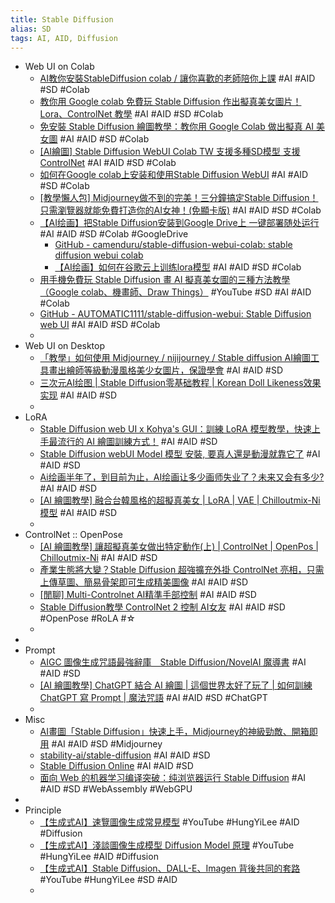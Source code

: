 ```yaml
---
title: Stable Diffusion
alias: SD
tags: AI, AID, Diffusion
---
```


- Web UI on Colab
	- [AI教你安裝StableDiffusion colab / 讓你喜歡的老師陪你上課](https://www.youtube.com/watch?v=4UsGQH8mjGc) #AI #AID #SD #Colab
	- [教你用 Google colab 免費玩 Stable Diffusion 作出擬真美女圖片！ Lora、ControlNet 教學](https://www.youtube.com/watch?v=NlRNe2pV3TU) #AI #AID #SD #Colab
	- [免安裝 Stable Diffusion 繪圖教學：教你用 Google Colab 做出擬真 AI 美女圖](https://applealmond.com/posts/178039) #AI #AID #SD #Colab
	- [[AI繪圖] Stable Diffusion WebUI Colab TW 支援多種SD模型 支援ControlNet](https://home.gamer.com.tw/artwork.php?sn=5664550) #AI #AID #SD #Colab
	- [如何在Google colab上安装和使用Stable Diffusion WebUI](https://www.youtube.com/watch?v=nwyxpTOmcJ4)  #AI #AID #SD #Colab
	- [[教學懶人包] Midjourney做不到的完美！三分鐘搞定Stable Diffusion！只需瀏覽器就能免費打造你的AI女神！(免顯卡版)](https://www.youtube.com/watch?v=jR6vLdzECDw) #AI #AID #SD #Colab
	- [【AI绘画】把Stable Diffusion安装到Google Drive上 一键部署随处运行](https://www.youtube.com/watch?v=S2W6DP57fw0) #AI #AID #SD #Colab #GoogleDrive
		- [GitHub - camenduru/stable-diffusion-webui-colab: stable diffusion webui colab](https://github.com/camenduru/stable-diffusion-webui-colab)
		- [【AI绘画】如何在谷歌云上训练lora模型](https://www.youtube.com/watch?v=WbYxqy1DlY4) #AI #AID #SD #Colab
	- [用手機免費玩 Stable Diffusion 畫 AI 擬真美女圖的三種方法教學（Google colab、機畫師、Draw Things）](https://www.youtube.com/watch?v=j7mOdyIrfh4) #YouTube #SD #AI #AID #Colab
	- [GitHub - AUTOMATIC1111/stable-diffusion-webui: Stable Diffusion web UI](https://github.com/AUTOMATIC1111/stable-diffusion-webui) #AI #AID #SD #Colab
	-
- Web UI on Desktop
	- [「教學」如何使用 Midjourney / nijijourney / Stable diffusion AI繪圖工具畫出繪師等級動漫風格美少女圖片，保證學會](https://www.youtube.com/watch?v=c5xeERCwHgM) #AI #AID #SD
	- [三次元AI绘图 | Stable Diffusion零基础教程 | Korean Doll Likeness效果实现](https://zhuanlan.zhihu.com/p/609079652) #AI #AID #SD
	-
- LoRA
	- [Stable Diffusion web UI x Kohya's GUI：訓練 LoRA 模型教學，快速上手最流行的 AI 繪圖訓練方式！](https://mnya.tw/cc/word/1940.html) #AI #AID #SD
	- [Stable Diffusion webUI Model 模型 安裝, 要真人還是動漫就靠它了](https://www.coolaler.com/index/stable-diffusion-webui-model-模型安裝-要真人還是動漫就靠它了) #AI #AID #SD
	- [Ai绘画半年了，到目前为止，AI绘画让多少画师失业了？未来又会有多少?](https://www.zhihu.com/question/583294094) #AI #AID #SD
	- [[AI 繪圖教學] 融合台韓風格的超擬真美女 | LoRA  | VAE | Chilloutmix-Ni 模型](https://www.youtube.com/watch?v=HaXb3R2VHP8) #AI #AID #SD
	-
- ControlNet :: OpenPose
	- [[AI 繪圖教學] 讓超擬真美女做出特定動作(上) | ControlNet  | OpenPos | Chilloutmix-Ni](https://www.youtube.com/watch?v=C7IT8hP50P4) #AI #AID #SD
	- [產業生態將大變？Stable Diffusion 超強擴充外掛 ControlNet 亮相，只需上傳草圖、簡易骨架即可生成精美圖像](https://www.incgmedia.com/new-release/stable-diffusion-addon-controlnet) #AI #AID #SD
	- [[閒聊] Multi-Controlnet AI精準手部控制](https://www.ptt.cc/bbs/C_Chat/M.1677484755.A.7B8.html) #AI #AID #SD
	- [Stable Diffusion教學 ControlNet 2  控制 AI女友](https://www.youtube.com/watch?v=OaNzIgGqgsU) #AI #AID #SD #OpenPose #RoLA #☆
	-
-
- Prompt
	- [AIGC 圖像生成咒語最強辭庫　Stable Diffusion/NovelAI 魔導書](https://www.pcmarket.com.hk/stable-diffusion-novelai-nai-prompt-cookbooks/) #AI #AID #SD
	- [[AI 繪圖教學] ChatGPT 結合 AI 繪圖 | 這個世界太好了玩了 | 如何訓練 ChatGPT 寫 Prompt | 魔法咒語](https://www.youtube.com/watch?v=B0X54ilrOsQ) #AI #AID #SD #ChatGPT
	-
- Misc
	- [AI畫圖「Stable Diffusion」快速上手，Midjourney的神級勁敵、開箱即用](https://www.techbang.com/posts/99486-stable-diffusion-goes-live-for-free) #AI #AID #SD #Midjourney
	- [stability-ai/stable-diffusion](https://replicate.com/stability-ai/stable-diffusion) #AI #AID #SD
	- [Stable Diffusion Online](https://stablediffusionweb.com/#demo) #AI #AID #SD
	- [面向 Web 的机器学习编译突破：纯浏览器运行 Stable Diffusion](https://zhuanlan.zhihu.com/p/612517660) #AI #AID #SD #WebAssembly #WebGPU
-
- Principle
	- [【生成式AI】速覽圖像生成常見模型](https://www.youtube.com/watch?v=z83Edfvgd9g) #YouTube #HungYiLee #AID #Diffusion
	- [【生成式AI】淺談圖像生成模型 Diffusion Model 原理](https://www.youtube.com/watch?v=azBugJzmz-o) #YouTube #HungYiLee #AID #Diffusion
	- [【生成式AI】Stable Diffusion、DALL-E、Imagen 背後共同的套路](https://www.youtube.com/watch?v=JbfcAaBT66U) #YouTube #HungYiLee #SD #AID
	-